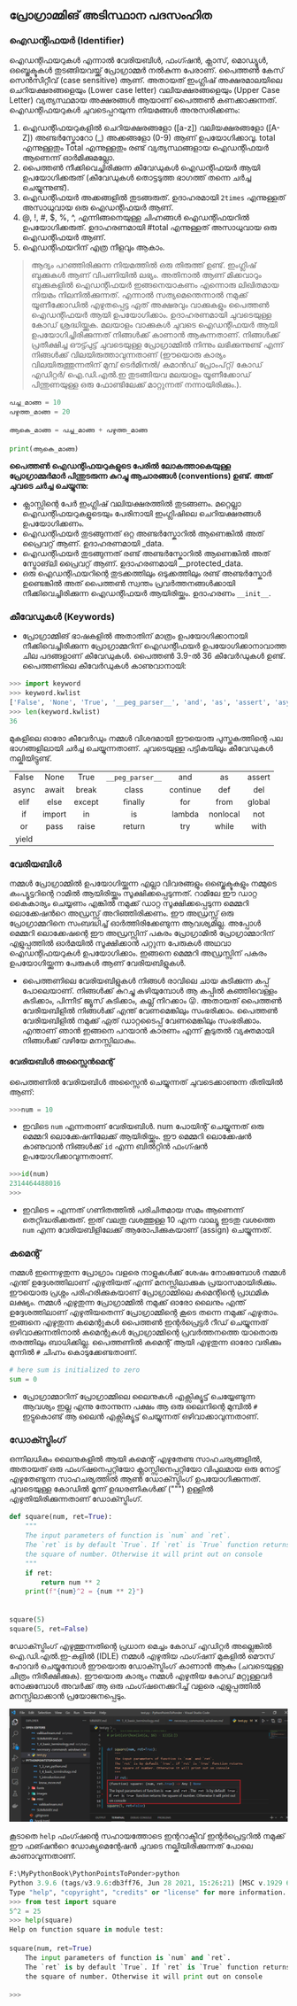## പ്രോഗ്രാമ്മിങ് അടിസ്ഥാന പദസംഹിത

### ഐഡന്റിഫയര്‍ (Identifier)

ഐഡന്റിഫയറുകള്‍ എന്നാല്‍ വേരിയബിള്‍, ഫംഗ്ഷന്‍, ക്ലാസ്, മൊഡ്യൂള്‍, ഒബ്ജെക്ടുകള്‍ തുടങ്ങിയവയ്ക്ക് പ്രോഗ്രാമ്മര്‍ നല്‍കുന്ന പേരാണ്. പൈത്തണ്‍ കേസ് സെന്‍സിറ്റീവ് (case sensitive) ആണ്. അതായത് ഇംഗ്ലിഷ് അക്ഷരമാലയിലെ ചെറിയക്ഷരങ്ങളെയും (Lower case letter) വലിയക്ഷരങ്ങളെയും (Upper Case Letter) വ്യത്യസ്ഥമായ അക്ഷരങ്ങള്‍ ആയാണ് പൈത്തണ്‍ കണക്കാക്കുന്നത്. ഐഡന്റിഫയറുകള്‍ ചുവടെപ്പറയുന്ന നിയമങ്ങള്‍ അനുസരിക്കണം:

1. ഐഡന്റിഫയറുകളില്‍ ചെറിയക്ഷരങ്ങളോ ([a-z]) വലിയക്ഷരങ്ങളോ ([A-Z]) അണ്ടര്‍സ്കോറോ (_) അക്കങ്ങളോ (0-9) ആണ് ഉപയോഗിക്കാവൂ. total എന്നുള്ളതും Total എന്നുള്ളതും രണ്ട് വ്യത്യസ്ഥങ്ങളായ ഐഡന്റിഫയര്‍ ആണെന്ന് ഓര്‍മിക്കുമല്ലോ.
2. പൈത്തണ്‍ നീക്കിവെച്ചിരിക്കുന്ന കീവേഡുകള്‍ ഐഡന്റിഫയര്‍ ആയി ഉപയോഗിക്കരുത് (കീവേഡുകള്‍ തൊട്ടടുത്ത ഭാഗത്ത് തന്നെ ചര്‍ച്ച ചെയ്യുന്നുണ്ട്).
3. ഐഡന്റിഫയര്‍ അക്കങ്ങളില്‍ തുടങ്ങരുത്. ഉദാഹരമായി `2times` എന്നുള്ളത് അസാധുവായ ഒരു ഐഡന്റിഫയര്‍ ആണ്.
4. @, !, #, $, %, ^, എന്നിങ്ങനെയുള്ള ചിഹ്നങ്ങള്‍ ഐഡന്റിഫയറില്‍ ഉപയോഗിക്കരുത്. ഉദാഹരണമായി #total എന്നുള്ളത് അസാധുവായ ഒരു ഐഡന്റിഫയര്‍ ആണ്.
5. ഐഡന്റിഫയറിന് എത്ര നീളവും ആകാം.

> ആദ്യം പറഞ്ഞിരിക്കുന്ന നിയമത്തില്‍ ഒരു തിരുത്ത് ഉണ്ട്. ഇംഗ്ലിഷ് ബുക്കുകള്‍ ആണ് വിപണിയില്‍ ലഭ്യം. അതിനാല്‍ ആണ് മിക്കവാറും ബുക്കുകളില്‍ ഐഡന്റിഫയര്‍ ഇങ്ങനെയാകണം എന്നൊരു ലിഖിതമായ നിയമം നിലനില്‍ക്കുന്നത്. എന്നാല്‍ സത്യമെന്തെന്നാല്‍ നമുക്ക് യൂണീക്കോഡില്‍ എഴുതപ്പെട്ട ഏത് അക്ഷരവും വാക്കുകളും പൈത്തണ്‍ ഐഡന്റിഫയര്‍ ആയി ഉപയോഗിക്കാം. ഉദാഹരണമായി ചുവടെയുള്ള കോഡ് ശ്രദ്ധിയ്ക്കുക. മലയാളം വാക്കുകള്‍ ചുവടെ ഐഡന്റിഫയര്‍ ആയി ഉപയോഗിച്ചിരിക്കുന്നത് നിങ്ങള്‍ക്ക് കാണാന്‍ ആകുന്നതാണ്. നിങ്ങള്‍ക്ക് പ്രതീക്ഷിച്ച ഔട്ട്പുട്ട് ചുവടെയുള്ള പ്രോഗ്രാമ്മില്‍ നിന്നും ലഭിക്കുന്നുണ്ട് എന്ന് നിങ്ങള്‍ക്ക് വിലയിരുത്താവുന്നതാണ് (ഈയൊരു കാര്യം വിലയിരുത്തുന്നതിന് മുമ്പ് ടെര്‍മിനല്‍/ കമാന്‍ഡ് പ്രോംപ്റ്റ്/ കോഡ് എഡിറ്റര്‍/ ഐ‌.ഡി‌.എല്‍.‌ഇ തുടങ്ങിയവ മലയാളം യൂണീക്കോഡ് പിന്തുണയുള്ള ഒരു ഫോണ്ടിലേക്ക് മാറ്റുന്നത് നന്നായിരിക്കും.). 

```python
പച്ച_മാങ്ങ = 10
പഴുത്ത_മാങ്ങ = 20

ആകെ_മാങ്ങ = പച്ച_മാങ്ങ + പഴുത്ത_മാങ്ങ

print(ആകെ_മാങ്ങ)
```

**പൈത്തണ്‍ ഐഡന്റിഫയറുകളുടെ പേരില്‍ ലോകത്താകെയുള്ള പ്രോഗ്രാമ്മര്‍മാര്‍ പിന്തുടരുന്ന കുറച്ചു ആചാരങ്ങള്‍ (conventions) ഉണ്ട്. അത് ചുവടെ ചര്‍ച്ച ചെയ്യുന്നു:**

* ക്ലാസ്സിന്റെ പേര്‍ ഇംഗ്ലിഷ് വലിയക്ഷരത്തില്‍ തുടങ്ങണം. മറ്റെല്ലാ ഐഡന്റിഫയറുകളുടെയും പേരിനായി ഇംഗ്ലിഷിലെ ചെറിയക്ഷരങ്ങള്‍ ഉപയോഗിക്കണം.
* ഐഡന്റിഫയര്‍ തുടങ്ങുന്നത് ഒറ്റ അണ്ടര്‍സ്കോറില്‍ ആണെങ്കില്‍ അത് പ്രൈവറ്റ് ആണ്. ഉദാഹരണമായി _data.
* ഐഡന്റിഫയര്‍ തുടങ്ങുന്നത് രണ്ട് അണ്ടര്‍സ്കോറില്‍ ആണെങ്കില്‍ അത് സ്ട്രോങ്‌ലി പ്രൈവറ്റ് ആണ്. ഉദാഹരണമായി __protected_data.
* ഒരു ഐഡന്റിഫയറിന്റെ തുടക്കത്തിലും ഒടുക്കത്തിലും രണ്ട് അണ്ടര്‍സ്കോര്‍ ഉണ്ടെങ്കില്‍ അത് പൈത്തണ്‍ സ്വന്തം പ്രവര്‍ത്തനങ്ങള്‍ക്കായി നീക്കിവെച്ചിരിക്കുന്ന ഐഡന്റിഫയര്‍ ആയിരിയ്ക്കും. ഉദാഹരണം `__init__`.

### കീവേഡുകള്‍ (Keywords)

* പ്രോഗ്രാമ്മിങ് ഭാഷകളില്‍ അതാതിന് മാത്രം ഉപയോഗിക്കാനായി നീക്കിവെച്ചിരിക്കുന്ന പ്രോഗ്രാമ്മറിന് ഐഡന്റിഫയര്‍ ഉപയോഗിക്കാനാവാത്ത ചില പദങ്ങളാണ് കീവേഡുകള്‍. പൈത്തണ്‍ 3.9-ല്‍ 36 കീവേര്‍ഡുകള്‍ ഉണ്ട്. പൈത്തണിലെ കീവേര്‍ഡുകള്‍ കാണുവാനായി:

```python
>>> import keyword
>>> keyword.kwlist
['False', 'None', 'True', '__peg_parser__', 'and', 'as', 'assert', 'async', 'await', 'break', 'class', 'continue', 'def', 'del', 'elif', 'else', 'except', 'finally', 'for', 'from', 'global', 'if', 'import', 'in', 'is', 'lambda', 'nonlocal', 'not', 'or', 'pass', 'raise', 'return', 'try', 'while', 'with', 'yield']
>>> len(keyword.kwlist)
36
```
മുകളിലെ ഓരോ കീവേര്‍ഡും നമ്മള്‍ വിശദമായി ഈയൊരു പുസ്തകത്തിന്റെ പല ഭാഗങ്ങളിലായി ചര്‍ച്ച ചെയ്യുന്നതാണ്. ചുവടെയുള്ള പട്ടികയിലും കീവേഡുകള്‍ നല്കിയിട്ടുണ്ട്.

||||||||
|:---:|:----:|:----:|:----:|:----:|:----:|:----:|
|False|None|True|`__peg_parser__`|and|as|assert|
|async|await|break|class|continue|def|del|
|elif|else|except|finally|for|from|global|
|if|import|in|is|lambda|nonlocal|not|
|or|pass|raise|return|try|while|with|
|yield|||||||


### വേരിയബിള്‍

നമ്മള്‍ പ്രോഗ്രാമ്മില്‍ ഉപയോഗിയ്ക്കുന്ന എല്ലാ വിവരങ്ങളും ഒബ്ജെക്ടുകളും നമ്മുടെ കംപ്യൂട്ടറിന്റെ റാമില്‍ ആയിരിയ്ക്കും സൂക്ഷിക്കപ്പെടുന്നത്. റാമിലേ ഈ ഡാറ്റ കൈകാര്യം ചെയ്യണം എങ്കില്‍ നമുക്ക് ഡാറ്റ സൂക്ഷിക്കപ്പെടുന്ന മെമ്മറി ലൊക്കേഷന്‍റെ അഡ്രസ്സ് അറിഞ്ഞിരിക്കണം. ഈ അഡ്രസ്സ് ഒരു പ്രോഗ്രാമ്മറിനെ സംബദ്ധിച്ച് ഓര്‍ത്തിരിക്കേണ്ടുന്ന ആവശ്യമില്ല. അപ്പോള്‍ മെമ്മറി ലൊക്കേഷന്റെ ഈ അഡ്രസ്സിന് പകരം പ്രോഗ്രാമില്‍ പ്രോഗ്രാമ്മാറിന് എളുപ്പത്തില്‍ ഓര്‍മയില്‍ സൂക്ഷിക്കാന്‍ പറ്റുന്ന പേരുകള്‍ അഥവാ ഐഡന്റിഫയറുകള്‍ ഉപയോഗിക്കാം. ഇങ്ങനെ മെമ്മറി അഡ്രസ്സിന് പകരം ഉപയോഗിയ്ക്കുന്ന പേരുകള്‍ ആണ് വേരിയബിളുകള്‍.

* പൈത്തണിലെ വേരിയബിളുകള്‍ നിങ്ങള്‍ രാവിലെ ചായ കുടിക്കുന്ന കപ്പ് പോലെയാണ്. നിങ്ങള്‍ക്ക് കുറച്ചു കഴിയുമ്പോള്‍ ആ കപ്പില്‍ കഞ്ഞിവെള്ളം കുടിക്കാം, പിന്നീട് ജ്യൂസ് കുടിക്കാം, കല്ല് നിറക്കാം 😜. അതായത് പൈത്തണ്‍ വേരിയബിളില്‍ നിങ്ങള്‍ക്ക് എന്ത് വേണമെങ്കിലും സംഭരിക്കാം. പൈത്തണ്‍ വേരിയബിളില്‍ നമുക്ക് ഏത് ഡാറ്റടൈപ്പ് വേണമെങ്കിലും സംഭരിക്കാം. എന്താണ് ഞാന്‍ ഇങ്ങനെ പറയാന്‍ കാരണം എന്ന് കൂടുതല്‍ വ്യക്തമായി നിങ്ങള്‍ക്ക് വഴിയേ മനസ്സിലാകും.

#### വേരിയബിള്‍ അസ്സൈന്‍മെന്റ്

പൈത്തണില്‍ വേരിയബിള്‍ അസ്സൈന്‍ ചെയ്യുന്നത് ചുവടെക്കാണുന്ന രീതിയില്‍ ആണ്:

```python
>>>num = 10
```

* ഇവിടെ `num` എന്നതാണ് വേരിയബിള്‍. num പോയിന്റ് ചെയ്യുന്നത് ഒരു മെമ്മറി ലൊക്കേഷനിലേക്ക് ആയിരിയ്ക്കും. ഈ മെമ്മറി ലൊക്കേഷന്‍ കാണുവാന്‍ നിങ്ങള്‍ക്ക് `id` എന്ന ബില്‍റ്റിന്‍ ഫംഗ്ഷന്‍ ഉപയോഗിക്കാവുന്നതാണ്.

```python
>>>id(num)
2314464488016
>>>
```

* ഇവിടെ `=` എന്നത് ഗണിതത്തില്‍ പരിചിതമായ സമം ആണെന്ന് തെറ്റിദ്ധരിക്കരുത്. ഇത് വലതു വശത്തുള്ള 10 എന്ന വാല്യൂ ഇടതു വശത്തെ `num` എന്ന വേരിയബിളിലേക്ക് ആരോപിക്കുകയാണ് (assign) ചെയ്യുന്നത്.


### കമെന്റ്

നമ്മള്‍ ഇന്നെഴുതുന്ന പ്രോഗ്രാം വളരെ നാളുകള്‍ക്ക് ശേഷം നോക്കുമ്പോള്‍ നമ്മള്‍ എന്ത് ഉദ്ദേശത്തിലാണ് എഴുതിയത് എന്ന് മനസ്സിലാക്കുക പ്രയാസമായിരിക്കും. ഈയൊരു പ്രശ്നം പരിഹരിക്കുകയാണ് പ്രോഗ്രാമ്മിലെ കമെന്റിന്റെ പ്രാഥമിക ലക്ഷ്യം. നമ്മള്‍ എഴുതുന്ന പ്രോഗ്രാമ്മില്‍ നമുക്ക് ഓരോ ലൈനും എന്ത് ഉദ്ദേശത്തിലാണ് എഴുതിയതെന്ന് പ്രോഗ്രാമ്മിന്റെ കൂടെ തന്നെ നമുക്ക് എഴുതാം. ഇങ്ങനെ എഴുതുന്ന കമെന്റുകള്‍ പൈത്തണ്‍ ഇന്റര്‍പ്രെട്ടര്‍ റീഡ് ചെയ്യുന്നത് ഒഴിവാക്കുന്നതിനാല്‍ കമെന്റുകള്‍ പ്രോഗ്രാമ്മിന്റെ പ്രവര്‍ത്തനത്തെ യാതൊരു തരത്തിലും ബാധിക്കില്ല. പൈത്തണില്‍ കമെന്റ് ആയി എഴുതുന്ന ഓരോ വരിക്കും മുന്നില്‍ `#` ചിഹ്നം കൊടുക്കേണ്ടതാണ്.

```python
# here sum is initialized to zero
sum = 0
```

* പ്രോഗ്രാമ്മാറിന് പ്രോഗ്രാമ്മിലെ ലൈനുകള്‍ എക്സിക്യൂട്ട് ചെയ്യേണ്ടുന്ന ആവശ്യം ഇല്ല എന്നു തോന്നുന്ന പക്ഷം ആ ഒരു ലൈനിന്റെ മുമ്പില്‍ `#` ഇട്ടുകൊണ്ട് ആ ലൈന്‍ എക്സിക്യൂട്ട് ചെയ്യുന്നത് ഒഴിവാക്കാവുന്നതാണ്.

### ഡോക്സ്ട്രിംഗ്

ഒന്നിലധികം ലൈനുകളില്‍ ആയി കമെന്റ് എഴുതേണ്ട സാഹചര്യങ്ങളില്‍, അതായത് ഒരു ഫംഗ്ഷനെപ്പറ്റിയോ ക്ലാസ്സിനെപ്പറ്റിയോ വിപുലമായ ഒരു നോട്ട് എഴുതേണ്ടുന്ന സാഹചര്യത്തില്‍ ആണ്‍ ഡോക്സ്ട്രിംഗ് ഉപയോഗിക്കുന്നത്. ചുവടെയുള്ള കോഡില്‍ മൂന്ന് ഉദ്ധരണികള്‍ക്ക് (""") ഉള്ളില്‍ എഴുതിയിരിക്കുന്നതാണ് ഡോക്സ്ട്രിംഗ്.

```python
def square(num, ret=True):
    """
    The input parameters of function is `num` and `ret`.
    The `ret` is by default `True`. If `ret` is `True` function returns
    the square of number. Otherwise it will print out on console
    """
    if ret:
        return num ** 2
    print(f"{num}^2 = {num ** 2}")


square(5)
square(5, ret=False)
```

ഡോക്സ്ട്രിംഗ് എഴുത്തുന്നതിന്റെ പ്രധാന മെച്ചം കോഡ് എഡിറ്റര്‍ അല്ലെങ്കില്‍ ഐ.‌ഡി‌.എല്‍.‌ഇ-കളില്‍ (IDLE) നമ്മള്‍ എഴുതിയ ഫംഗ്ഷന് മുകളില്‍ മൌസ് ഹോവര്‍ ചെയ്യുമ്പോള്‍ ഈയൊരു ഡോക്സ്ട്രിംഗ് കാണാന്‍ ആകും (ചവടെയുള്ള ചിത്രം നിരീക്ഷിക്കുക). ഈയൊരു കാര്യം നമ്മള്‍ എഴുതിയ കോഡ് മറ്റുള്ളവര്‍ നോക്കുമ്പോള്‍ അവര്‍ക്ക് ആ ഒരു ഫംഗ്ഷനെക്കുറിച്ച് വളരെ എളുപ്പത്തില്‍ മനസ്സിലാക്കാന്‍ പ്രയോജനപ്പെടും.

![ഡോക്സ്ട്രിംഗ്](../images/chapter_1/docstring.png)

കൂടാതെ `help` ഫംഗ്ഷന്റെ സഹായത്തോടെ ഇന്ററാക്ടീവ് ഇന്റര്‍പ്രെട്ടറില്‍ നമുക്ക് ഈ ഫങ്ഷന്‍റെ ഡോക്യുമെന്റേഷന്‍ ചുവടെ നല്കിയിരിക്കുന്നത് പോലെ കാണാവുന്നതാണ്.

```python
F:\MyPythonBook\PythonPointsToPonder>python
Python 3.9.6 (tags/v3.9.6:db3ff76, Jun 28 2021, 15:26:21) [MSC v.1929 64 bit (AMD64)] on win32
Type "help", "copyright", "credits" or "license" for more information.
>>> from test import square
5^2 = 25
>>> help(square)
Help on function square in module test:

square(num, ret=True)
    The input parameters of function is `num` and `ret`.
    The `ret` is by default `True`. If `ret` is `True` function returns
    the square of number. Otherwise it will print out on console

>>> 